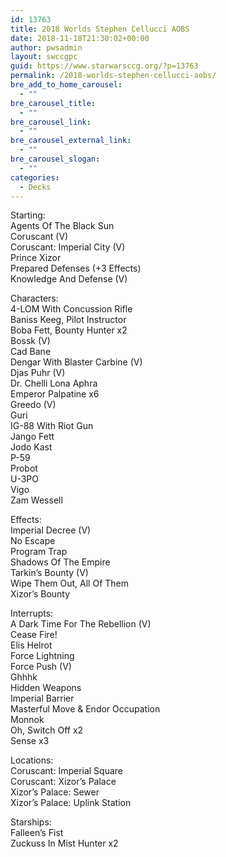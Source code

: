 ```yaml
---
id: 13763
title: 2018 Worlds Stephen Cellucci AOBS
date: 2018-11-18T21:30:02+00:00
author: pwsadmin
layout: swccgpc
guid: https://www.starwarsccg.org/?p=13763
permalink: /2018-worlds-stephen-cellucci-aobs/
bre_add_to_home_carousel:
  - ""
bre_carousel_title:
  - ""
bre_carousel_link:
  - ""
bre_carousel_external_link:
  - ""
bre_carousel_slogan:
  - ""
categories:
  - Decks
---
```

Starting:  
Agents Of The Black Sun  
Coruscant (V)  
Coruscant: Imperial City (V)  
Prince Xizor  
Prepared Defenses (+3 Effects)  
Knowledge And Defense (V)

Characters:  
4-LOM With Concussion Rifle  
Baniss Keeg, Pilot Instructor  
Boba Fett, Bounty Hunter x2  
Bossk (V)  
Cad Bane  
Dengar With Blaster Carbine (V)  
Djas Puhr (V)  
Dr. Chelli Lona Aphra  
Emperor Palpatine x6  
Greedo (V)  
Guri  
IG-88 With Riot Gun  
Jango Fett  
Jodo Kast  
P-59  
Probot  
U-3PO  
Vigo  
Zam Wessell

Effects:  
Imperial Decree (V)  
No Escape  
Program Trap  
Shadows Of The Empire  
Tarkin&#8217;s Bounty (V)  
Wipe Them Out, All Of Them  
Xizor’s Bounty

Interrupts:  
A Dark Time For The Rebellion (V)  
Cease Fire!  
Elis Helrot  
Force Lightning  
Force Push (V)  
Ghhhk  
Hidden Weapons  
Imperial Barrier  
Masterful Move & Endor Occupation  
Monnok  
Oh, Switch Off x2  
Sense x3

Locations:  
Coruscant: Imperial Square  
Coruscant: Xizor’s Palace  
Xizor’s Palace: Sewer  
Xizor’s Palace: Uplink Station

Starships:  
Falleen&#8217;s Fist  
Zuckuss In Mist Hunter x2